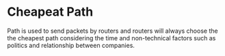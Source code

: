 # Cheapeat Path

Path is used to send packets by routers and routers will always choose the the cheapest path considering the time and non-technical factors such as politics and relationship between companies. 
